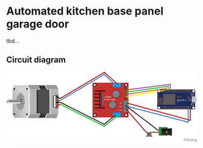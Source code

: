 # Automated kitchen base panel garage door

tbd...

## Circuit diagram

![circuit diagram](./esp8266-nodemcu/circuit-diagram.png)
